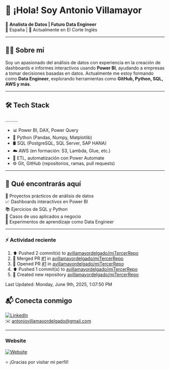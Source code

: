 

# 👋 ¡Hola! Soy Antonio Villamayor

🎯 **Analista de Datos | Futuro Data Engineer**  
📍 España | 💼 Actualmente en El Corte Inglés  

---

## 👨‍💻 Sobre mí

Soy un apasionado del análisis de datos con experiencia en la creación de dashboards e informes interactivos usando **Power BI**, ayudando a empresas a tomar decisiones basadas en datos. Actualmente me estoy formando como **Data Engineer**, explorando herramientas como **GitHub, Python, SQL, AWS y más**.

---

## 🛠️ Tech Stack
..........

- 📊 Power BI, DAX, Power Query  
- 🐍 Python (Pandas, Numpy, Matplotlib)  
- 🛢️ SQL (PostgreSQL, SQL Server, SAP HANA)  
- ☁️ AWS (en formación: S3, Lambda, Glue, etc.)  
- 🔄 ETL, automatización con Power Automate  
- ⚙️ Git, GitHub (repositorios, ramas, pull requests)

---

## 📂 Qué encontrarás aquí

🔧 Proyectos prácticos de análisis de datos  
📈 Dashboards interactivos en Power BI  
📚 Ejercicios de SQL y Python  
🧠 Casos de uso aplicados a negocio  
🚀 Experimentos de aprendizaje como Data Engineer

---
### :zap: Actividad reciente
<!--RECENT_ACTIVITY:start-->
1. ⬆️ Pushed 2 commit(s) to [avillamayordelgado/miTercerRepo](https://github.com/avillamayordelgado/miTercerRepo)<br>
2. 🎉 Merged PR [#1](https://github.com/avillamayordelgado/miTercerRepo/pull/1) in [avillamayordelgado/miTercerRepo](https://github.com/avillamayordelgado/miTercerRepo)<br>
3. 💪 Opened PR [#1](https://github.com/avillamayordelgado/miTercerRepo/pull/1) in [avillamayordelgado/miTercerRepo](https://github.com/avillamayordelgado/miTercerRepo)<br>
4. ⬆️ Pushed 1 commit(s) to [avillamayordelgado/miTercerRepo](https://github.com/avillamayordelgado/miTercerRepo)<br>
5. 📔 Created new repository [avillamayordelgado/miTercerRepo](https://github.com/avillamayordelgado/miTercerRepo)<br>
<!--RECENT_ACTIVITY:end-->
<!--RECENT_ACTIVITY:last_update-->
Last Updated: Monday, June 9th, 2025, 1:07:50 PM
<!--RECENT_ACTIVITY:last_update_end-->
## 📬 Conecta conmigo

[![LinkedIn](https://img.shields.io/badge/LinkedIn-blue?logo=linkedin)](https://www.linkedin.com/in/antonio-villamayor-delgado/)  
✉️ antoniovillamayordelgado@gmail.com

---
### Website
[![Website](https://img.shields.io/badge/Web-NeuroCloudSolutions-blue?logo=google-chrome)](http://neurocloudsolutions.com)



⭐ ¡Gracias por visitar mi perfil!  
